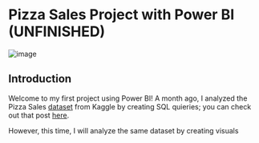 # Pizza Sales Project with Power BI (UNFINISHED)

![image](https://user-images.githubusercontent.com/112503726/204071711-67ca7787-bdb3-4bd0-805c-a99dbf820071.png)

## Introduction
Welcome to my first project using Power BI! A month ago, I analyzed the Pizza Sales [dataset](https://www.kaggle.com/datasets/shilongzhuang/pizza-sales) from Kaggle by creating SQL quieries; you can check out that post [here](https://dylans0ng.github.io/2022/10/28/pizza-sales-sql.html).

However, this time, I will analyze the same dataset by creating visuals 
